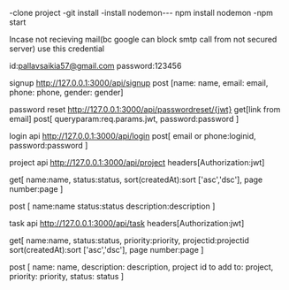 -clone project
-git install
-install nodemon--- npm install nodemon
-npm start 

Incase not recieving mail(bc google can block smtp call from not secured server) use this credential

id:pallavsaikia57@gmail.com
password:123456



signup
http://127.0.0.1:3000/api/signup
post
[name: name,
email: email,
phone: phone,
gender: gender]


password reset
http://127.0.0.1:3000/api/passwordreset/{jwt}
get[link from email]
post[
    queryparam:req.params.jwt,
    password:password
]



login api
http://127.0.0.1:3000/api/login
post[
    email or phone:loginid,
    password:password
]


project api
http://127.0.0.1:3000/api/project
headers[Authorization:jwt]

get[
    name:name,
    status:status,
    sort(createdAt):sort ['asc','dsc'],
    page number:page
]

post [
    name:name
    status:status
    description:description
]


task api
http://127.0.0.1:3000/api/task
headers[Authorization:jwt]

get[
    name:name,
    status:status,
    priority:priority,
    projectid:projectid
    sort(createdAt):sort ['asc','dsc'],
    page number:page
]

post [
    name: name,
    description: description,
    project id to add to: project,
    priority: priority,
    status: status
]